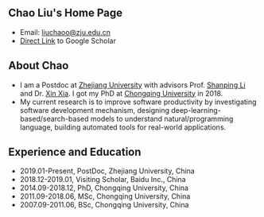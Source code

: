 ## Chao Liu's Home Page              
* Email: [liuchaoo@zju.edu.cn](liuchaoo@zju.edu.cn)
* [Direct Link](https://scholar.google.com/citations?user=scet0mIAAAAJ&hl=en) to Google Scholar

## About Chao
* I am a Postdoc at [Zhejiang University](http://www.zju.edu.cn/english/) with advisors Prof. [Shanping Li](http://person.zju.edu.cn/en/0087125) and Dr. [Xin Xia](https://xin-xia.github.io/). I got my PhD at [Chongqing University](http://english.cqu.edu.cn/) in 2018. 
* My current research is to improve software productivity by investigating software development mechanism, designing deep-learning-based/search-based models to understand natural/programming language, building automated tools for real-world applications.

## Experience and Education
* 2019.01-Present, PostDoc, Zhejiang University, China
* 2018.12-2019.01, Visiting Scholar, Baidu Inc., China
* 2014.09-2018.12, PhD, Chongqing University, China
* 2011.09-2018.06, MSc, Chongqing University, China
* 2007.09-2011.06, BSc, Chongqing University, China
